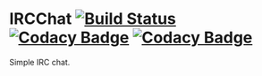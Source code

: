 # IRCChat [![Build Status](https://travis-ci.com/MandelV/IRCChat.svg?branch=develop)](https://travis-ci.com/MandelV/IRCChat) [![Codacy Badge](https://api.codacy.com/project/badge/Grade/fb9283a84613451fb6e6ace400ffcec5)](https://www.codacy.com/app/Akitoshi/IRCChat?utm_source=github.com&amp;utm_medium=referral&amp;utm_content=MandelV/IRCChat&amp;utm_campaign=Badge_Grade) [![Codacy Badge](https://api.codacy.com/project/badge/Coverage/fb9283a84613451fb6e6ace400ffcec5)](https://www.codacy.com/app/Akitoshi/IRCChat?utm_source=github.com&amp;utm_medium=referral&amp;utm_content=MandelV/IRCChat&amp;utm_campaign=Badge_Coverage)
Simple IRC chat.
